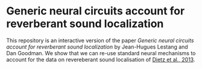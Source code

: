 # Generic neural circuits account for reverberant sound localization

This repository is an interactive version of the paper *Generic neural circuits account for reverberant sound localization*
by Jean-Hugues Lestang and Dan Goodman. We show that we can re-use standard neural mechanisms to account for the data
on revereberant sound localisation of [Dietz et al., 2013](https://www.pnas.org/content/110/37/15151).


